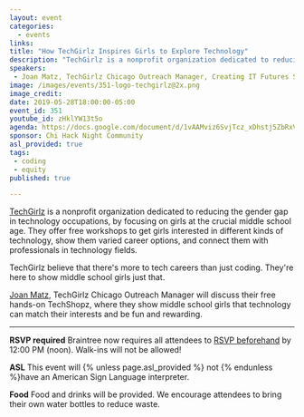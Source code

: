 ```yaml
---
layout: event
categories:
  - events
links: 
title: "How TechGirlz Inspires Girls to Explore Technology"
description: "TechGirlz is a nonprofit organization dedicated to reducing the gender gap in technology occupations, by focusing on girls at the crucial middle school age. They offer free workshops to get girls interested in different kinds of technology, show them varied career options, and connect them with professionals in technology fields."
speakers:
 - Joan Matz, TechGirlz Chicago Outreach Manager, Creating IT Futures Sr. Manager, NextUp
image: /images/events/351-logo-techgirlz@2x.png
image_credit:
date: 2019-05-28T18:00:00-05:00
event_id: 351
youtube_id: zHklYW13t5o
agenda: https://docs.google.com/document/d/1vAAMviz6SvjTcz_xDhstj5ZbRxV8PUTKNg6wlue5UHk/edit?usp=sharing
sponsor: Chi Hack Night Community
asl_provided: true
tags: 
 - coding
 - equity
published: true

---
```


[TechGirlz](https://www.techgirlz.org/) is a nonprofit organization dedicated to reducing the gender gap in technology occupations, by focusing on girls at the crucial middle school age. They offer free workshops to get girls interested in different kinds of technology, show them varied career options, and connect them with professionals in technology fields.

TechGirlz believe that there's more to tech careers than just coding. They're here to show middle school girls just that. 

[Joan Matz](https://www.techgirlz.org/team/joan-matz/), TechGirlz Chicago Outreach Manager will discuss their free hands-on TechShopz, where they show middle school girls that technology can match their interests and be fun and rewarding.

---

**RSVP required** Braintree now requires all attendees to [RSVP beforehand]({{site.rsvp_url}}) by 12:00 PM (noon). Walk-ins will not be allowed!

**ASL** This event will {% unless page.asl_provided %} not {% endunless %}have an American Sign Language interpreter.

**Food** Food and drinks will be provided. We encourage attendees to bring their own water bottles to reduce waste.
